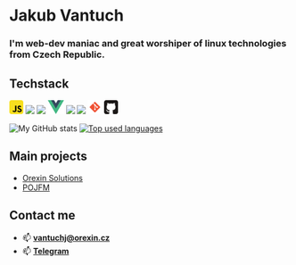 # Jakub Vantuch
### I'm web-dev maniac and great worshiper of linux technologies from Czech Republic. 

## Techstack
<a title="JavaScript"><img height="25" src="https://raw.githubusercontent.com/edent/SuperTinyIcons/master/images/svg/javascript.svg"></a>
<a title="Python"><img height="25" src="https://raw.githubusercontent.com/jmnote/z-icons/master/svg/python.svg"></a>
<a title="React.js"><img height="25" src="https://github.com/facebook/react/blob/master/fixtures/dom/public/react-logo.svg"></a>
<a title="Vue.js"><img height="25" src="https://github.com/vuejs/art/blob/master/logo.svg"></a>
<a title="Arch Linux"><img height="25" src="https://upload.wikimedia.org/wikipedia/commons/a/a5/Archlinux-icon-crystal-64.svg"></a>
<a title="Bash"><img height="25" src="https://raw.githubusercontent.com/jmnote/z-icons/master/svg/bash.svg"></a>
<a title="Git"><img height="25" src="https://raw.githubusercontent.com/edent/SuperTinyIcons/master/images/svg/git.svg"></a>
<a title="GitHub"><img height="25" src="https://raw.githubusercontent.com/edent/SuperTinyIcons/master/images/svg/github.svg"></a>

![My GitHub stats](https://github-readme-stats.vercel.app/api?username=turnixxd&show_icons=true&theme=cobalt)
[![Top used languages](https://github-readme-stats.vercel.app/api/top-langs/?username=turnixxd&layout=compact&theme=cobalt)](https://github.com/anuraghazra/github-readme-stats)


## Main projects
- [Orexin Solutions](https://github.com/Orexin)
- [POJFM](https://pojfm.cz/)

## Contact me
- :mailbox: **[vantuchj@orexin.cz](mailto:vantuchj@orexin.cz)**
- :mailbox: **[Telegram](https://t.me/turnix)**